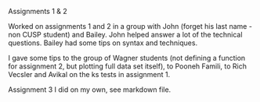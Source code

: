 Assignments 1 & 2

Worked on assignments 1 and 2 in a group with John (forget his last name - non CUSP student) and Bailey.
John helped answer a lot of the technical questions. Bailey had some tips on syntax and techniques.

I gave some tips to the group of Wagner students (not defining a function for assignment 2, but plotting full data set itself), to Pooneh Famili, to Rich Vecsler and Avikal on the ks tests in assignment 1.

Assignment 3 I did on my own, see markdown file.
